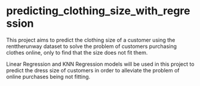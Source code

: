 # predicting_clothing_size_with_regression
This project aims to predict the clothing size of a customer using the renttherunway dataset to solve the problem of customers purchasing clothes online, only to find that the size does not fit them. 

Linear Regression and KNN Regression models will be used in this project to predict the dress size of customers in order to alleviate the problem of online purchases being not fitting.
